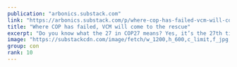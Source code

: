 ```yaml
---
publication: "arbonics.substack.com"
link: "https://arbonics.substack.com/p/where-cop-has-failed-vcm-will-come"
title: "Where COP has failed, VCM will come to the rescue"
excerpt: "Do you know what the 27 in COP27 means? Yes, it’s the 27th time."
image: "https://substackcdn.com/image/fetch/w_1200,h_600,c_limit,f_jpg,q_auto:good,fl_progressive:steep/https%3A%2F%2Fbucketeer-e05bbc84-baa3-437e-9518-adb32be77984.s3.amazonaws.com%2Fpublic%2Fimages%2F4a8d5c99-6e4a-4691-be3c-8505354228ea_1224x1034.png"
group: con
rank: 10
---
```

